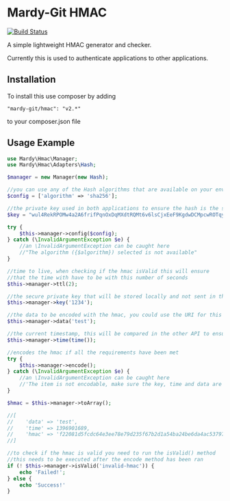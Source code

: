 Mardy-Git HMAC
==============

[![Build Status](https://travis-ci.org/mardy-git/hmac.png?branch=dev)](https://travis-ci.org/mardy-git/hmac)

A simple lightweight HMAC generator and checker.

Currently this is used to authenticate applications to other applications.

Installation
--------------

To install this use composer by adding

    "mardy-git/hmac": "v2.*"

to your composer.json file

Usage Example
--------------------
```php
use Mardy\Hmac\Manager;
use Mardy\Hmac\Adapters\Hash;

$manager = new Manager(new Hash);

//you can use any of the Hash algorithms that are available on your environment
$config = ['algorithm' => 'sha256'];

//the private key used in both applications to ensure the hash is the same
$key = "wul4RekRPOMw4a2A6frifPqnOxDqMXdtRQMt6v6lsCjxEeF9KgdwDCMpcwROTqyPxvs1ftw5qAHjL4Lb";

try {
    $this->manager->config($config);
} catch (\InvalidArgumentException $e) {
    //an \InvalidArgumentException can be caught here
    //"The algorithm ({$algorithm}) selected is not available"
}

//time to live, when checking if the hmac isValid this will ensure
//that the time with have to be with this number of seconds
$this->manager->ttl(2);

//the secure private key that will be stored locally and not sent in the http headers
$this->manager->key('1234');

//the data to be encoded with the hmac, you could use the URI for this
$this->manager->data('test');

//the current timestamp, this will be compared in the other API to ensure
$this->manager->time(time());

//encodes the hmac if all the requirements have been met
try {
    $this->manager->encode();
} catch (\InvalidArgumentException $e) {
    //an \InvalidArgumentException can be caught here
    //'The item is not encodable, make sure the key, time and data are set'
}

$hmac = $this->manager->toArray();

//[
//    'data' => 'test',
//    'time' => 1396901689,
//    'hmac' => 'f22081d5fcdc64e3ee78e79d235f67b2d1a54ba24be6da4ac537976d313e07cf119731e76585b9b22f789c6043efe1df133497483f559899db7d2f4398084b08',
//]

//to check if the hmac is valid you need to run the isValid() method
//this needs to be executed after the encode method has been ran
if (! $this->manager->isValid('invalid-hmac')) {
    echo 'Failed!';
} else {
    echo 'Success!'
}
